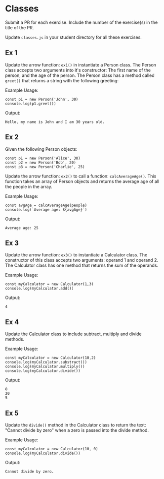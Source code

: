 # Classes
Submit a PR for each exercise. Include the number of the exercise(s) in the title of the PR.

Update `classes.js` in your student directory for all these exercises.

## Ex 1
Update the arrow function: `ex1()` in instantiate a Person class.  The Person class accepts two arguments into it's constructor: The first name of the person, and the age of the person.  The Person class has a method called `greet()` that returns a string with the following greeting:

Example Usage:
```
const p1 = new Person('John', 30)
console.log(p1.greet())
```

Output:
```
Hello, my name is John and I am 30 years old.
```

## Ex 2
Given the following Person objects:

```
const p1 = new Person('Alice', 30)
const p2 = new Person('Bob', 20)
const p3 = new Person('Charlie', 25)
```

Update the arrow function: `ex2()` to call a function: `calcAverageAge()`.  This function takes an array of Person objects and returns the average age of all the people in the array.

Example Usage:
```
const avgAge = calcAverageAge(people)
console.log(`Average age: ${avgAge}`)
```

Output:
```
Average age: 25
```

## Ex 3
Update the arrow function: `ex3()` to instantiate a Calculator class.  The constructor of this class accepts two arguments: operand 1 and operand 2.  The Calculator class has one method that returns the sum of the operands.

Example Usage:
```
const myCalculator = new Calculator(1,3)
console.log(myCalculator.add())
```

Output:
```
4
```

## Ex 4
Update the Calculator class to include subtract, multiply and divide methods.


Example Usage:
```
const myCalculator = new Calculator(10,2)
console.log(myCalculator.substract())
console.log(myCalculator.multiply())
console.log(myCalculator.divide())
```

Output:
```
8
20
5
```

## Ex 5
Update the `divide()` method in the Calculator class to return the text: "Cannot divide by zero" when a zero is passed into the divide method.

Example Usage:
```
const myCalculator = new Calculator(10, 0)
console.log(myCalculator.divide())
```

Output:
```
Cannot divide by zero.
```

